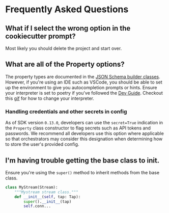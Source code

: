 # Frequently Asked Questions

## What if I select the wrong option in the cookiecutter prompt?

Most likely you should delete the project and start over.

## What are all of the Property options?

The property types are documented in the [JSON Schema builder classes](./reference.rst).
However, if you're using an IDE such as VSCode, you should be able to set up the environment to give you autocompletion prompts or hints.
Ensure your interpreter is set to poetry if you've followed the [Dev Guide](./dev_guide.md).
Checkout this [gif](https://visualstudiomagazine.com/articles/2021/04/20/~/media/ECG/visualstudiomagazine/Images/2021/04/poetry.ashx) for how to change your interpreter.

### Handling credentials and other secrets in config

As of SDK version `0.13.0`, developers can use the `secret=True` indication in the `Property` class constructor to flag secrets such as API tokens and passwords. We recommend all developers use this option where applicable so that orchestrators may consider this designation when determining how to store the user's provided config.

## I'm having trouble getting the base class to **init**.

Ensure you're using the `super()` method to inherit methods from the base class.

```python
class MyStream(Stream):
    """Mystream stream class."""
    def __init__(self, tap: Tap):
        super().__init__(tap)
        self.conn...
```

